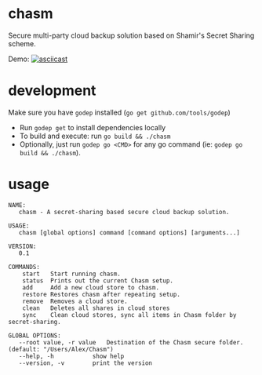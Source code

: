 # chasm
Secure multi-party cloud backup solution based on Shamir's Secret Sharing scheme.

Demo:
[![asciicast](https://asciinema.org/a/2loda9ax8s22bvnl6nl5e728s.png)](https://asciinema.org/a/2loda9ax8s22bvnl6nl5e728s)

# development
Make sure you have `godep` installed (`go get github.com/tools/godep`)

- Run `godep get` to install dependencies locally
- To build and execute: run `go build && ./chasm`
- Optionally, just run `godep go <CMD>` for any go command (ie: `godep go build && ./chasm`).

# usage
```
NAME:
   chasm - A secret-sharing based secure cloud backup solution.

USAGE:
   chasm [global options] command [command options] [arguments...]

VERSION:
   0.1

COMMANDS:
    start	Start running chasm.
    status	Prints out the current Chasm setup.
    add		Add a new cloud store to chasm.
    restore	Restores chasm after repeating setup.
    remove	Removes a cloud store.
    clean	Deletes all shares in cloud stores
    sync	Clean cloud stores, sync all items in Chasm folder by secret-sharing.

GLOBAL OPTIONS:
   --root value, -r value	Destination of the Chasm secure folder. (default: "/Users/Alex/Chasm")
   --help, -h			show help
   --version, -v		print the version
```
